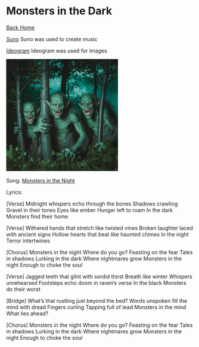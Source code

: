 # Monsters in the Dark

[Back Home](/)

[Suno](https://suno.com/create) 
Suno was used to create music


[Ideogram](https://ideogram.ai/t/explore)
Ideogram was used for images

<img src="a-photo-of-monsters-hiding-in-the-shadows-of-the-n-yb8LRdbwQEWdk9sNqkS67g-9vpKxy8FSXK3maAs3huNuw.jpeg" alt="Monsters" style="width:300px;"/>


Song: [Monsters in the Night](https://drive.google.com/file/d/1SGqms5xLoYtsqf3Jx4TnY6y8Fo-6l_bK/view?usp=sharing)

Lyrics:


[Verse]
Midnight whispers echo through the bones
Shadows crawling
Gravel in their tones
Eyes like ember
Hunger left to roam
In the dark
Monsters find their home

[Verse]
Withered hands that stretch like twisted vines
Broken laughter laced with ancient signs
Hollow hearts that beat like haunted chimes
In the night
Terror intertwines

[Chorus]
Monsters in the night
Where do you go?
Feasting on the fear
Tales in shadows
Lurking in the dark
Where nightmares grow
Monsters in the night
Enough to choke the soul

[Verse]
Jagged teeth that glint with sordid thirst
Breath like winter
Whispers unrehearsed
Footsteps echo doom in raven’s verse
In the black
Monsters do their worst

[Bridge]
What’s that rustling just beyond the bed?
Words unspoken fill the mind with dread
Fingers curling
Tapping full of lead
Monsters in the mind
What lies ahead?

[Chorus]
Monsters in the night
Where do you go?
Feasting on the fear
Tales in shadows
Lurking in the dark
Where nightmares grow
Monsters in the night
Enough to choke the soul
